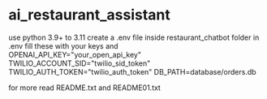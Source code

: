 # ai_restaurant_assistant

use python  3.9+ to 3.11
create a .env file inside restaurant_chatbot folder
in .env fill these with your keys and  
          OPENAI_API_KEY="your_open_api_key"
          TWILIO_ACCOUNT_SID="twilio_sid_token"
          TWILIO_AUTH_TOKEN="twilio_auth_token"
          DB_PATH=database/orders.db

for more read README.txt and README01.txt
